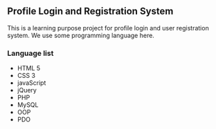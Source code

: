 ## Profile Login and Registration System

This is a learning purpose project for profile login and user registration system. We use some programming language here.

### Language list

- HTML 5
- CSS 3
- javaScript
- jQuery
- PHP
- MySQL
- OOP
- PDO